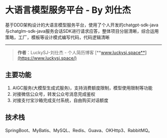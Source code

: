 # 大语言模型服务平台 - By 刘仕杰

基于DDD架构设计的大语言模型服务平台，使用了个人开发的chatgpt-sdk-java与chatglm-sdk-java服务会话SDK进行请求应答，整体项目分层清晰，综合运用策略，工厂，模板等设计模式编写代码，代码逻辑清晰

---

>**作者**：LuckySJ-刘仕杰 - 个人简历博客 [**www.luckysj.space**](https://www.luckysj.space/)

## 主要功能

1. AIGC服务(大模型生成式服务)，支持消费额度限制，模型使用限制等功能
2. 对接微信公众号，转发公众号消息完成鉴权
3. 对接支付宝沙箱完成支付系统，自由购买对话额度

## 技术栈

SpringBoot、MyBatis、MySQL、Redis、Guava、OKHttp3、RabbitMQ。

